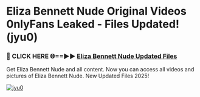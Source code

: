 # Eliza Bennett Nude Original Videos 0nlyFans Leaked - Files Updated! (jyu0)

<h3>🔴 CLICK HERE 🌐==►► <a href="https://tinyurl.com/yc6ubb5a" rel="nofollow">Eliza Bennett Nude Updated Files</a></h3>

Get Eliza Bennett Nude and all content. Now you can access all videos and pictures of Eliza Bennett Nude. New Updated Files 2025!

[![jyu0](https://i.imgur.com/7eu0CRL.gif)](https://tinyurl.com/yc6ubb5a)

